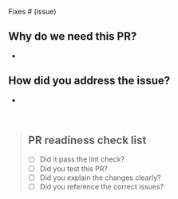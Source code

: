 Fixes # (issue)

## Why do we need this PR?
-

## How did you address the issue?
-

<br />  

> ## PR readiness check list
> - [ ] Did it pass the lint check?
> - [ ] Did you test this PR?  
> - [ ] Did you explain the changes clearly?
> - [ ] Did you reference the correct issues?


